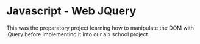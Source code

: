 # Javascript - Web JQuery

This was the preparatory project learning how to manipulate the DOM with jQuery
before implementing it into our  alx school project.

